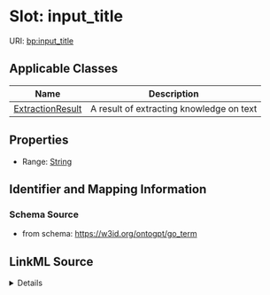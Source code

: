 # Slot: input_title

URI: [bp:input_title](http://w3id.org/ontogpt/biological-process-templateinput_title)



<!-- no inheritance hierarchy -->




## Applicable Classes

| Name | Description |
| --- | --- |
[ExtractionResult](ExtractionResult.md) | A result of extracting knowledge on text






## Properties

* Range: [String](String.md)







## Identifier and Mapping Information







### Schema Source


* from schema: https://w3id.org/ontogpt/go_term




## LinkML Source

<details>
```yaml
name: input_title
from_schema: https://w3id.org/ontogpt/go_term
rank: 1000
alias: input_title
owner: ExtractionResult
domain_of:
- ExtractionResult
range: string

```
</details>